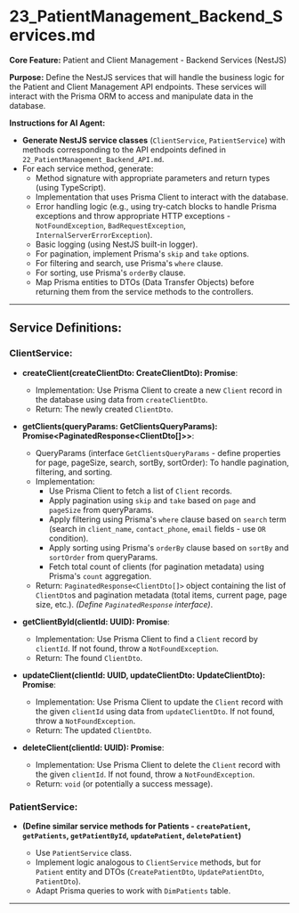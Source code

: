 # 23_PatientManagement_Backend_Services.md

**Core Feature:** Patient and Client Management - Backend Services (NestJS)

**Purpose:** Define the NestJS services that will handle the business logic for the Patient and Client Management API endpoints.  These services will interact with the Prisma ORM to access and manipulate data in the database.

**Instructions for AI Agent:**

*   **Generate NestJS service classes** (`ClientService`, `PatientService`) with methods corresponding to the API endpoints defined in `22_PatientManagement_Backend_API.md`.
*   For each service method, generate:
    *   Method signature with appropriate parameters and return types (using TypeScript).
    *   Implementation that uses Prisma Client to interact with the database.
    *   Error handling logic (e.g., using try-catch blocks to handle Prisma exceptions and throw appropriate HTTP exceptions - `NotFoundException`, `BadRequestException`, `InternalServerErrorException`).
    *   Basic logging (using NestJS built-in logger).
    *   For pagination, implement Prisma's `skip` and `take` options.
    *   For filtering and search, use Prisma's `where` clause.
    *   For sorting, use Prisma's `orderBy` clause.
    *   Map Prisma entities to DTOs (Data Transfer Objects) before returning them from the service methods to the controllers.

---

## Service Definitions:

### ClientService:

*   **createClient(createClientDto: CreateClientDto): Promise<ClientDto>**:
    *   Implementation: Use Prisma Client to create a new `Client` record in the database using data from `createClientDto`.
    *   Return:  The newly created `ClientDto`.

*   **getClients(queryParams: GetClientsQueryParams): Promise<PaginatedResponse<ClientDto[]>>**:
    *   QueryParams (interface `GetClientsQueryParams` - define properties for page, pageSize, search, sortBy, sortOrder):  To handle pagination, filtering, and sorting.
    *   Implementation:
        *   Use Prisma Client to fetch a list of `Client` records.
        *   Apply pagination using `skip` and `take` based on `page` and `pageSize` from queryParams.
        *   Apply filtering using Prisma's `where` clause based on `search` term (search in `client_name`, `contact_phone`, `email` fields - use `OR` condition).
        *   Apply sorting using Prisma's `orderBy` clause based on `sortBy` and `sortOrder` from queryParams.
        *   Fetch total count of clients (for pagination metadata) using Prisma's `count` aggregation.
    *   Return: `PaginatedResponse<ClientDto[]>` object containing the list of `ClientDto`s and pagination metadata (total items, current page, page size, etc.).  *(Define `PaginatedResponse` interface)*.

*   **getClientById(clientId: UUID): Promise<ClientDto>**:
    *   Implementation: Use Prisma Client to find a `Client` record by `clientId`.  If not found, throw a `NotFoundException`.
    *   Return:  The found `ClientDto`.

*   **updateClient(clientId: UUID, updateClientDto: UpdateClientDto): Promise<ClientDto>**:
    *   Implementation: Use Prisma Client to update the `Client` record with the given `clientId` using data from `updateClientDto`.  If not found, throw a `NotFoundException`.
    *   Return:  The updated `ClientDto`.

*   **deleteClient(clientId: UUID): Promise<void>**:
    *   Implementation: Use Prisma Client to delete the `Client` record with the given `clientId`. If not found, throw a `NotFoundException`.
    *   Return: `void` (or potentially a success message).


### PatientService:

*   **(Define similar service methods for Patients - `createPatient`, `getPatients`, `getPatientById`, `updatePatient`, `deletePatient`)**

    *   Use `PatientService` class.
    *   Implement logic analogous to `ClientService` methods, but for `Patient` entity and DTOs (`CreatePatientDto`, `UpdatePatientDto`, `PatientDto`).
    *   Adapt Prisma queries to work with `DimPatients` table.

---